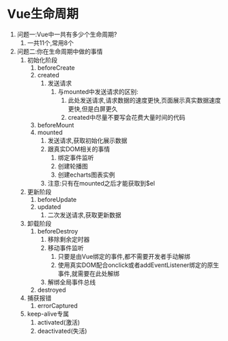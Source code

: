 # Vue生命周期

1. 问题一:Vue中一共有多少个生命周期?
   1. 一共11个,常用8个
2. 问题二:你在生命周期中做的事情
   1. 初始化阶段
      1. beforeCreate
      2. created
         1. 发送请求
            1. 与mounted中发送请求的区别:
               1. 此处发送请求,请求数据的速度更快,页面展示真实数据速度更快,但是白屏更久
               2. created中尽量不要写会花费大量时间的代码
      3. beforeMount
      4. mounted
         1. 发送请求,获取初始化展示数据
         2. 跟真实DOM相关的事情
            1. 绑定事件监听
            2. 创建轮播图
            3. 创建echarts图表实例
         3. 注意:只有在mounted之后才能获取到$el
   2. 更新阶段
      1. beforeUpdate
      2. updated
         1. 二次发送请求,获取更新数据
   3. 卸载阶段
      1. beforeDestroy
         1. 移除剩余定时器
         2. 移动事件监听
            1. 只要是由Vue绑定的事件,都不需要开发者手动解绑
            2. 使用真实DOM配合onclick或者addEventListener绑定的原生事件,就需要在此处解绑
         3. 解绑全局事件总线
      2. destroyed
   4. 捕获报错
      1. errorCaptured
   5. keep-alive专属
      1. activated(激活)
      2. deactivated(失活)
